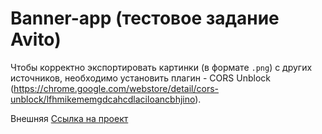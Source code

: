 # Banner-app (тестовое задание Avito)
Чтобы корректно экспортировать картинки (в формате `.png`) с других источников, необходимо установить плагин - CORS Unblock (https://chrome.google.com/webstore/detail/cors-unblock/lfhmikememgdcahcdlaciloancbhjino). 

Внешняя [Ссылка на проект](http://rybakovcorp.ru/avito-app/ 'sdf')
